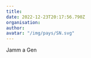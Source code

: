 ```yaml
---
title: 
date: 2022-12-23T20:17:56.790Z
organisation: 
author: 
avatar: "/img/pays/SN.svg"
---
```


Jamm a Gen